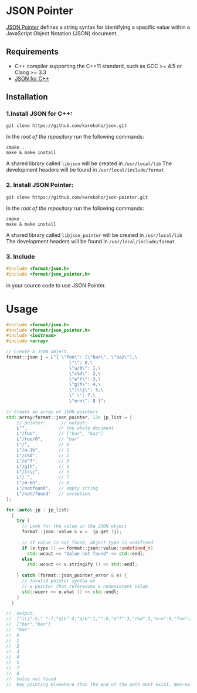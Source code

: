 # JSON Pointer
[JSON Pointer](https://tools.ietf.org/html/rfc6901) defines a string syntax for identifying a specific value
within a JavaScript Object Notation (JSON) document.
## Requirements
- C++ compiler supporting the C++11 standard, such as GCC >= 4.5 or Clang >= 3.3
- [JSON for C++](https://github.com/karekoho/json-pointer)
## Installation
### 1.Install JSON for C++:
```
git clone https://github.com/karekoho/json.git
```
In the _root of the repository_ run the following commands:
```
cmake . 
make & make install
```
A shared library called `libjson` will be created in `/usr/local/lib`
The development headers will be found in `/usr/local/include/format`
### 2. Install JSON Pointer:
```
git clone https://github.com/karekoho/json-pointer.git
```
In the _root of the repository_ run the following commands:
```
cmake . 
make & make install
```
A shared library called `libjson_pointer` will be created in `/usr/local/lib`
The development headers will be found in `/usr/local/include/format`
### 3. Include 
```c++
#include <format/json.h>
#include <format/json_pointer.h>
```
in your source code to use JSON Pointer.
# Usage
```c++
#include <format/json.h>
#include <format/json_pointer.h>
#include <iostream>
#include <array>

// Create a JSON object
format::json j = L"{ \"foo\": [\"bar\", \"baz\"],\
                        \"\": 0,\
                        \"a/b\": 1,\
                        \"c%d\": 2,\
                        \"e^f\": 3,\
                        \"g|h\": 4,\
                        \"i\\j\": 5,\
                        \" \": 7,\
                        \"m~n\": 8 }";
                        
// Create an array of JSON pointers
std::array<format::json_pointer, 13> jp_list = {
    // pointer:      // output:
    L"",            // the whole document
    L"/foo",        // ["bar", "baz"]
    L"/foo/0",      // "bar"
    L"/",           // 0
    L"/a~1b",       // 1
    L"/c%d",        // 2
    L"/e^f",        // 3
    L"/g|h",        // 4
    L"/i\\j",       // 5
    L"/ ",          // 7
    L"/m~0n",       // 8
    L"/notfound",   // empty string
    L"/not/found"   // exception
};

for (auto& jp : jp_list)
  {
    try {
      // Look for the value in the JSON object
      format::json::value & v =  jp.get (j);
      
      // If value is not found, object type is undefined
      if (v.type () == format::json::value::undefined_t)
        std::wcout << "Value not found" << std::endl;
      else
        std::wcout << v.stringify () << std::endl;
        
    } catch (format::json_pointer_error & e) {
      // Invalid pointer syntax or
      // a pointer that references a nonexistent value
      std::wcerr << e.what () << std::endl;
    }
  }

//  output:
//  {"i\j":5," ":7,"g|h":4,"a/b":1,"":0,"e^f":3,"c%d":2,"m~n":8,"foo":["bar","baz"]}
//  ["bar","baz"]
//  "bar"
//  0
//  1
//  2
//  3
//  4
//  5
//  7
//  8
//  Value not found
//  Key pointing elsewhere than the end of the path must exist. Non-existent key is preceding 'found'
```
